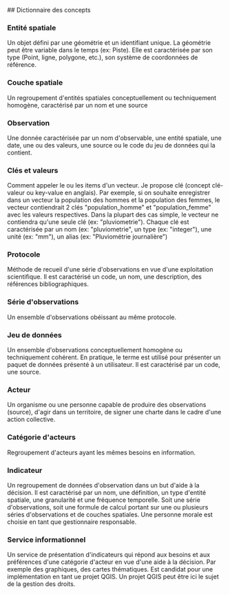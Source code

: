 ## Dictionnaire des concepts

### Entité spatiale

Un objet défini par une géométrie et un identifiant unique. La géométrie peut être variable dans le temps (ex: Piste). Elle est caractérisée par son type (Point, ligne, polygone, etc.), son système de coordonnées de référence.

### Couche spatiale

Un regroupement d'entités spatiales conceptuellement ou techniquement homogène, caractérisé par un nom et une source

### Observation

Une donnée caractérisée par un nom d'observable, une entité spatiale, une date, une ou des valeurs, une source ou le code du jeu de données qui la contient.

### Clés et valeurs

Comment appeler le ou les items d'un vecteur. Je propose clé (concept clé-valeur ou key-value en anglais). Par exemple, si on souhaite enregistrer dans un vecteur la population des hommes et la population des femmes, le vecteur contiendrait 2 clés "population_homme" et "population_femme" avec les valeurs respectives. Dans la plupart des cas simple, le vecteur ne contiendra qu'une seule clé (ex: "pluviometrie"). Chaque clé est caractérisée par un nom (ex: "pluviometrie", un type (ex: "integer"), une unité (ex: "mm"), un alias (ex: "Pluviométrie journalière")

### Protocole

Méthode de recueil d'une série d'observations en vue d'une exploitation scientifique. Il est caractérisé un code, un nom, une description, des références bibliographiques.

### Série d'observations

Un ensemble d'observations obéissant au même protocole.

### Jeu de données

Un ensemble d'observations conceptuellement homogène ou techniquement cohérent. En pratique, le terme est utilisé pour présenter un paquet de données présenté à un utilisateur. Il est caractérisé par un code, une source.

### Acteur

Un organisme ou une personne capable de produire des observations (source), d'agir dans un territoire, de signer une charte dans le cadre d'une action collective.

### Catégorie d'acteurs

Regroupement d'acteurs ayant les mêmes besoins en information.

### Indicateur

Un regroupement de données d'observation dans un but d'aide à la décision. Il est caractérisé par un nom, une définition, un type d'entité spatiale, une granularité et une fréquence temporelle. Soit une série d'observations, soit une formule de calcul portant sur une ou plusieurs séries d'observations et de couches spatiales. Une personne morale est choisie en tant que gestionnaire responsable.

### Service informationnel

Un service de présentation d'indicateurs qui répond aux besoins et aux préférences d'une catégorie d'acteur en vue d'une aide à la décision. Par exemple des graphiques, des cartes thématiques. Est candidat pour une implémentation en tant ue projet QGIS. Un projet QGIS peut être ici le sujet de la gestion des droits.

